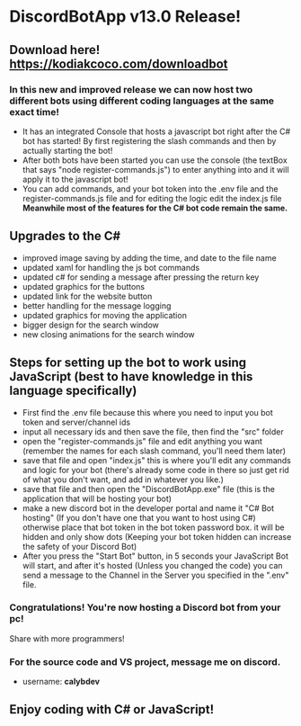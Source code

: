 # DiscordBotApp v13.0 Release!
## Download here! https://kodiakcoco.com/downloadbot
### In this new and improved release we can now host two different bots using different coding languages at the same exact time!
- It has an integrated Console that hosts a javascript bot right after the C# bot has started! By first registering the slash commands and then by actually starting the bot!
- After both bots have been started you can use the console (the textBox that says "node register-commands.js") to enter anything into and it will apply it to the javascript bot!
- You can add commands, and your bot token into the .env file and the register-commands.js file and for editing the logic edit the index.js file
**Meanwhile most of the features for the C# bot code remain the same.**
## Upgrades to the C#
- improved image saving by adding the time, and date to the file name
- updated xaml for handling the js bot commands
- updated c# for sending a message after pressing the return key
- updated graphics for the buttons
- updated link for the website button
- better handling for the message logging
- updated graphics for moving the application
- bigger design for the search window
- new closing animations for the search window
## Steps for setting up the bot to work using JavaScript (best to have knowledge in this language specifically)
- First find the .env file because this where you need to input you bot token and server/channel ids
- input all necessary ids and then save the file, then find the "src" folder
- open the "register-commands.js" file and edit anything you want (remember the names for each slash command, you'll need them later)
- save that file and open "index.js" this is where you'll edit any commands and logic for your bot (there's already some code in there so just get rid of what you don't want, and add in whatever you like.)
- save that file and then open the "DiscordBotApp.exe" file (this is the application that will be hosting your bot)
- make a new discord bot in the developer portal and name it "C# Bot hosting" (If you don't have one that you want to host using C#) otherwise place that bot token in the bot token password box. it will be hidden and only show dots (Keeping your bot token hidden can increase the safety of your Discord Bot)
- After you press the "Start Bot" button, in 5 seconds your JavaScript Bot will start, and after it's hosted (Unless you changed the code) you can send a message to the Channel in the Server you specified in the ".env" file.
### Congratulations! You're now hosting a Discord bot from your pc!

Share with more programmers!
### For the source code and VS project, message me on discord.
- username: **calybdev**

## Enjoy coding with C# or JavaScript!

